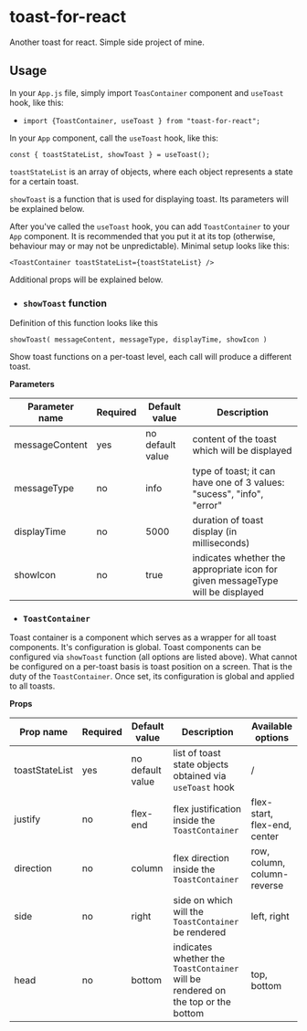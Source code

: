 # toast-for-react


Another toast for react. Simple side project of mine.

## Usage

In your `App.js` file, simply import
`ToasContainer` component and `useToast` hook, like this:

- `import {ToastContainer, useToast } from "toast-for-react"; `

In your `App` component, call the `useToast` hook, like this:

`const { toastStateList, showToast } = useToast();`

`toastStateList` is an array of objects, where each object represents a state for a certain toast.

`showToast` is a function that is used for displaying toast. Its parameters will be explained below.

After you've called the `useToast` hook,
you can add `ToastContainer` to your `App` component. It is recommended that you put it at its top (otherwise, behaviour may or may not be unpredictable). Minimal setup looks like this:

`<ToastContainer toastStateList={toastStateList} /> `

Additional props will be explained below.

- ### `showToast` function

Definition of this function looks like this

`showToast( messageContent, messageType, displayTime, showIcon )`

Show toast functions on a per-toast level, each call will produce a different toast.

**Parameters**

| Parameter name | Required | Default value    | Description                                                                    |
| -------------- | -------- | ---------------- | ------------------------------------------------------------------------------ |
| messageContent | yes      | no default value | content of the toast which will be displayed                                   |
| messageType    | no       | info             | type of toast; it can have one of 3 values: "sucess", "info", "error"          |
| displayTime    | no       | 5000             | duration of toast display (in milliseconds)                                    |
| showIcon       | no       | true             | indicates whether the appropriate icon for given messageType will be displayed |

- ### `ToastContainer`

Toast container is a component which serves as a wrapper for all toast components. It's configuration is global. Toast components can be configured via `showToast` function (all options are listed above).
What cannot be configured on a per-toast basis is toast position on a screen. That is the duty of the `ToastContainer`. Once set, its configuration is global and applied to all toasts.

**Props**

| Prop name      | Required | Default value    | Description                                                                      | Available options            |
| -------------- | -------- | ---------------- | -------------------------------------------------------------------------------- | ---------------------------- |
| toastStateList | yes      | no default value | list of toast state objects obtained via `useToast` hook                         | /                            |
| justify        | no       | flex-end         | flex justification inside the `ToastContainer`                                   | flex-start, flex-end, center |
| direction      | no       | column           | flex direction inside the `ToastContainer`                                       | row, column, column-reverse  |
| side           | no       | right            | side on which will the `ToastContainer` be rendered                              | left, right                  |
| head           | no       | bottom           | indicates whether the `ToastContainer` will be rendered on the top or the bottom | top, bottom                  |
